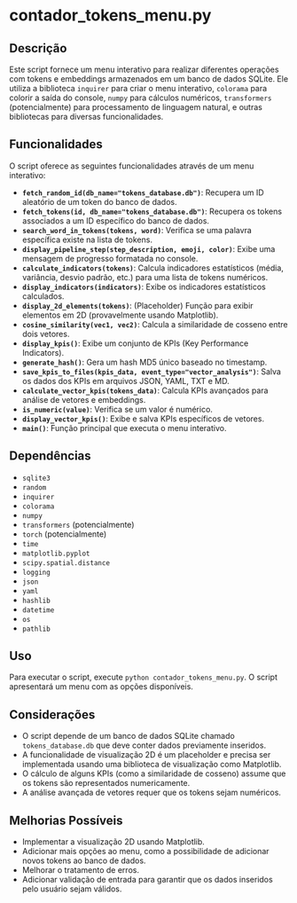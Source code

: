 # contador_tokens_menu.py

## Descrição

Este script fornece um menu interativo para realizar diferentes operações com tokens e embeddings armazenados em um banco de dados SQLite. Ele utiliza a biblioteca `inquirer` para criar o menu interativo, `colorama` para colorir a saída do console, `numpy` para cálculos numéricos, `transformers` (potencialmente) para processamento de linguagem natural, e outras bibliotecas para diversas funcionalidades.

## Funcionalidades

O script oferece as seguintes funcionalidades através de um menu interativo:

- **`fetch_random_id(db_name="tokens_database.db")`**: Recupera um ID aleatório de um token do banco de dados.
- **`fetch_tokens(id, db_name="tokens_database.db")`**: Recupera os tokens associados a um ID específico do banco de dados.
- **`search_word_in_tokens(tokens, word)`**: Verifica se uma palavra específica existe na lista de tokens.
- **`display_pipeline_step(step_description, emoji, color)`**: Exibe uma mensagem de progresso formatada no console.
- **`calculate_indicators(tokens)`**: Calcula indicadores estatísticos (média, variância, desvio padrão, etc.) para uma lista de tokens numéricos.
- **`display_indicators(indicators)`**: Exibe os indicadores estatísticos calculados.
- **`display_2d_elements(tokens)`**: (Placeholder) Função para exibir elementos em 2D (provavelmente usando Matplotlib).
- **`cosine_similarity(vec1, vec2)`**: Calcula a similaridade de cosseno entre dois vetores.
- **`display_kpis()`**: Exibe um conjunto de KPIs (Key Performance Indicators).
- **`generate_hash()`**: Gera um hash MD5 único baseado no timestamp.
- **`save_kpis_to_files(kpis_data, event_type="vector_analysis")`**: Salva os dados dos KPIs em arquivos JSON, YAML, TXT e MD.
- **`calculate_vector_kpis(tokens_data)`**: Calcula KPIs avançados para análise de vetores e embeddings.
- **`is_numeric(value)`**: Verifica se um valor é numérico.
- **`display_vector_kpis()`**: Exibe e salva KPIs específicos de vetores.
- **`main()`**: Função principal que executa o menu interativo.

## Dependências

- `sqlite3`
- `random`
- `inquirer`
- `colorama`
- `numpy`
- `transformers` (potencialmente)
- `torch` (potencialmente)
- `time`
- `matplotlib.pyplot`
- `scipy.spatial.distance`
- `logging`
- `json`
- `yaml`
- `hashlib`
- `datetime`
- `os`
- `pathlib`

## Uso

Para executar o script, execute `python contador_tokens_menu.py`.  O script apresentará um menu com as opções disponíveis.

## Considerações

- O script depende de um banco de dados SQLite chamado `tokens_database.db` que deve conter dados previamente inseridos.
- A funcionalidade de visualização 2D é um placeholder e precisa ser implementada usando uma biblioteca de visualização como Matplotlib.
- O cálculo de alguns KPIs (como a similaridade de cosseno) assume que os tokens são representados numericamente.
- A análise avançada de vetores requer que os tokens sejam numéricos.

## Melhorias Possíveis

- Implementar a visualização 2D usando Matplotlib.
- Adicionar mais opções ao menu, como a possibilidade de adicionar novos tokens ao banco de dados.
- Melhorar o tratamento de erros.
- Adicionar validação de entrada para garantir que os dados inseridos pelo usuário sejam válidos.

